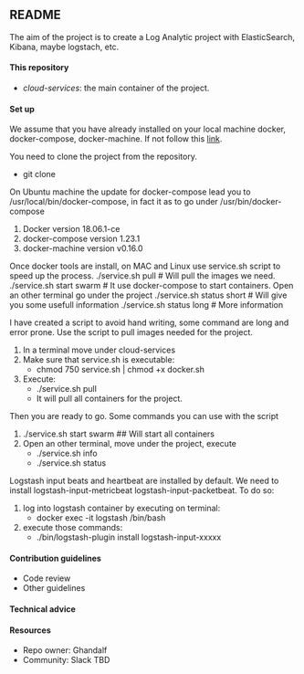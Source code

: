 ## README
The aim of the project is to create a Log Analytic project with ElasticSearch, Kibana, maybe logstach, etc.

#### This repository
 * *cloud-services*: the main container of the project.

#### Set up
We assume that you have already installed on your local machine docker, docker-compose, docker-machine.
If not follow this [link](https://docs.docker.com/install/).

You need to clone the project from the repository. 
- git clone <url>

On Ubuntu machine the update for docker-compose lead you to /usr/local/bin/docker-compose, in fact it as to go under /usr/bin/docker-compose
1. Docker version 18.06.1-ce
2. docker-compose version 1.23.1
3. docker-machine version v0.16.0

Once docker tools are install, on MAC and Linux use service.sh script to speed up the process.
./service.sh pull # Will pull the images we need.
./service.sh start swarm # It use docker-compose to start containers.
Open an other terminal go under the project
./service.sh status short # Will give you some usefull information
./service.sh status long # More information

I have created a script to avoid hand writing, some command are long and error prone.
Use the script to pull images needed for the project. 
1. In a terminal move under cloud-services
2. Make sure that service.sh is executable: 
   - chmod 750 service.sh | chmod +x docker.sh
3. Execute: 
   - ./service.sh pull
    - It will pull all containers for the project.

Then you are ready to go.
Some commands you can use with the script
1. ./service.sh start swarm   ## Will start all containers 
2. Open an other terminal, move under the project, execute
   - ./service.sh info
   - ./service.sh status

Logstash input beats and heartbeat are installed by default. We need to install logstash-input-metricbeat logstash-input-packetbeat. To do so:
1. log into logstash container by executing on terminal: 
   - docker exec -it logstash /bin/bash
2. execute those commands:
   - ./bin/logstash-plugin install logstash-input-xxxxx


#### Contribution guidelines
* Code review
* Other guidelines

#### Technical advice


#### Resources
* Repo owner: Ghandalf
* Community: Slack TBD
